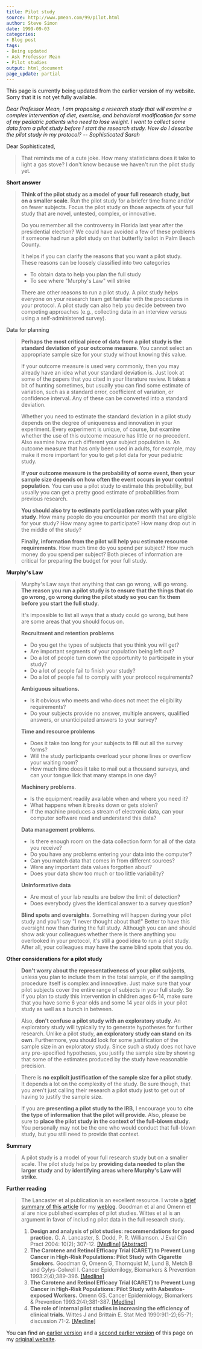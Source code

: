 ```yaml
---
title: Pilot study
source: http://www.pmean.com/99/pilot.html
author: Steve Simon
date: 1999-09-03
categories:
- Blog post
tags:
- Being updated
- Ask Professor Mean
- Pilot studies
output: html_document
page_update: partial
---
```


This page is currently being updated from the earlier version of my website. Sorry that it is not yet fully available.

*Dear Professor Mean, I am proposing a research study that will examine
a complex intervention of diet, exercise, and behavioral modification
for some of my pediatric patients who need to lose weight. I want to
collect some data from a pilot study before I start the research study.
How do I describe the pilot study in my protocol? \-- Sophisticated
Sarah*

Dear Sophisticated,

> That reminds me of a cute joke. How many statisticians does it take to
> light a gas stove? I don't know because we haven't run the pilot
> study yet.

**Short answer**

> **Think of the pilot study as a model of your full research study, but
> on a smaller scale**. Run the pilot study for a briefer time frame
> and/or on fewer subjects. Focus the pilot study on those aspects of
> your full study that are novel, untested, complex, or innovative.
>
> Do you remember all the controversy in Florida last year after the
> presidential election? We could have avoided a few of these problems
> if someone had run a pilot study on that butterfly ballot in Palm
> Beach County.
>
> It helps if you can clarify the reasons that you want a pilot study.
> These reasons can be loosely classified into two categories
>
> -   To obtain data to help you plan the full study
> -   To see where "Murphy's Law" will strike
>
> There are other reasons to run a pilot study. A pilot study helps
> everyone on your research team get familiar with the procedures in
> your protocol. A pilot study can also help you decide between two
> competing approaches (e.g., collecting data in an interview versus
> using a self-administered survey).

Data for planning

> **Perhaps the most critical piece of data from a pilot study is the
> standard deviation of your outcome measure**. You cannot select an
> appropriate sample size for your study without knowing this value.
>
> If your outcome measure is used very commonly, then you may already
> have an idea what your standard deviation is. Just look at some of the
> papers that you cited in your literature review. It takes a bit of
> hunting sometimes, but usually you can find some estimate of
> variation, such as a standard error, coefficient of variation, or
> confidence interval. Any of these can be converted into a standard
> deviation.
>
> Whether you need to estimate the standard deviation in a pilot study
> depends on the degree of uniqueness and innovation in your experiment.
> Every experiment is unique, of course, but examine whether the use of
> this outcome measure has little or no precedent. Also examine how much
> different your subject population is. An outcome measure that has only
> been used in adults, for example, may make it more important for you
> to get pilot data for your pediatric study.
>
> **If your outcome measure is the probability of some event, then your
> sample size depends on how often the event occurs in your control
> population**. You can use a pilot study to estimate this probability,
> but usually you can get a pretty good estimate of probabilities from
> previous research.
>
> **You should also try to estimate participation rates with your pilot
> study**. How many people do you encounter per month that are eligible
> for your study? How many agree to participate? How many drop out in
> the middle of the study?
>
> **Finally, information from the pilot will help you estimate resource
> requirements**. How much time do you spend per subject? How much money
> do you spend per subject? Both pieces of information are critical for
> preparing the budget for your full study.

**Murphy's Law**

> Murphy's Law says that anything that can go wrong, will go wrong.
> **The reason you run a pilot study is to ensure that the things that
> do go wrong, go wrong during the pilot study so you can fix them
> before you start the full study**.
>
> It's impossible to list all ways that a study could go wrong, but
> here are some areas that you should focus on.
>
> **Recruitment and retention problems**
>
> -   Do you get the types of subjects that you think you will get?
> -   Are important segments of your population being left out?
> -   Do a lot of people turn down the opportunity to participate in
>     your study?
> -   Do a lot of people fail to finish your study?
> -   Do a lot of people fail to comply with your protocol requirements?
>
> **Ambiguous situations.**
>
> -   Is it obvious who meets and who does not meet the eligibility
>     requirements?
> -   Do your subjects provide no answer, multiple answers, qualified
>     answers, or unanticipated answers to your survey?
>
> **Time and resource problems**
>
> -   Does it take too long for your subjects to fill out all the survey
>     forms?
> -   Will the study participants overload your phone lines or overflow
>     your waiting room?
> -   How much time does it take to mail out a thousand surveys, and can
>     your tongue lick that many stamps in one day?
>
> **Machinery problems**.
>
> -   Is the equipment readily available when and where you need it?
> -   What happens when it breaks down or gets stolen?
> -   If the machine produces a stream of electronic data, can your
>     computer software read and understand this data?
>
> **Data management problems**.
>
> -   Is there enough room on the data collection form for all of the
>     data you receive?
> -   Do you have any problems entering your data into the computer?
> -   Can you match data that comes in from different sources?
> -   Were any important data values forgotten about?
> -   Does your data show too much or too little variability?
>
> **Uninformative data**
>
> -   Are most of your lab results are below the limit of detection?
> -   Does everybody gives the identical answer to a survey question?
>
> **Blind spots and oversights**. Something will happen during your
> pilot study and you'll say "I never thought about that!" Better to
> have this oversight now than during the full study. Although you can
> and should show ask your colleagues whether there is there anything
> you overlooked in your protocol, it's still a good idea to run a
> pilot study. After all, your colleagues may have the same blind spots
> that you do.

**Other considerations for a pilot study**

> **Don't worry about the representativeness of your pilot subjects**,
> unless you plan to include them in the total sample, or if the
> sampling procedure itself is complex and innovative. Just make sure
> that your pilot subjects cover the entire range of subjects in your
> full study. So if you plan to study this intervention in children ages
> 6-14, make sure that you have some 6 year olds and some 14 year olds
> in your pilot study as well as a bunch in between.

> Also, **don't confuse a pilot study with an exploratory study**. An
> exploratory study will typically try to generate hypotheses for
> further research. Unlike a pilot study, **an exploratory study can
> stand on its own**. Furthermore, you should look for some
> justification of the sample size in an exploratory study. Since such a
> study does not have any pre-specified hypotheses, you justify the
> sample size by showing that some of the estimates produced by the
> study have reasonable precision.

> There is **no explicit justification of the sample size for a pilot
> study**. It depends a lot on the complexity of the study. Be sure
> though, that you aren't just calling their research a pilot study
> just to get out of having to justify the sample size.

> If you are **presenting a pilot study to the IRB**, I encourage you to
> **cite the type of information that the pilot will provide**. Also,
> please be sure to **place the pilot study in the context of the
> full-blown study**. You personally may not be the one who would
> conduct that full-blown study, but you still need to provide that
> context.

**Summary**

> A pilot study is a model of your full research study but on a smaller
> scale. The pilot study helps by **providing data needed to plan the
> larger study** and by **identifying areas where Murphy's Law will
> strike**.

**Further reading**

> The Lancaster et al publication is an excellent resource. I wrote a
> [brief summary of this article](../08/weblog2004/PilotStudy.asp) for
> my [weblog](../08/weblog.asp). Goodman et al and Omenn et al are nice
> published examples of pilot studies. Wittes et al is an argument in
> favor of including pilot data in the full research study.
>
> 1.  **Design and analysis of pilot studies: recommendations for good
>     practice.** G. A. Lancaster, S. Dodd, P. R. Williamson. J Eval
>     Clin Pract 2004: 10(2); 307-12.
>     [\[Medline\]](http://www.ncbi.nlm.nih.gov/entrez/query.fcgi?cmd=Retrieve&db=PubMed&list_uids=15189396&dopt=Abstract)
>     [\[Abstract\]](http://www.blackwell-synergy.com/links/doi/10.1111/j..2002.384.doc.x/abs)
> 2.  **The Carotene and Retinol Efficacy Trial (CARET) to Prevent Lung
>     Cancer in High-Risk Populations: Pilot Study with Cigarette
>     Smokers.** Goodman G, Omenn G, Thornquist M, Lund B, Metch B and
>     Gylys-Colwell I. Cancer Epidemilogy, Biomarkers & Prevention
>     1993:2(4);389-396.
>     [\[Medline\]](http://www.ncbi.nlm.nih.gov/entrez/query.fcgi?cmd=Retrieve&db=PubMed&list_uids=8348063&dopt=Abstract)
> 3.  **The Carotene and Retinol Efficacy Trial (CARET) to Prevent Lung
>     Cancer in High-Risk Populations: Pilot Study with Asbestos-exposed
>     Workers.** Omenn GS. Cancer Epidemiology, Biomarkers & Prevention
>     1993:2(4);381-387.
>     [\[Medline\]](http://www.ncbi.nlm.nih.gov/entrez/query.fcgi?cmd=Retrieve&db=PubMed&list_uids=8348062&dopt=Abstract)
> 4.  **The role of internal pilot studies in increasing the efficiency
>     of clinical trials.** Wittes J and Brittain E. Stat Med
>     1990:9(1-2);65-71; discussion 71-2.
>     [\[Medline\]](http://www.ncbi.nlm.nih.gov/entrez/query.fcgi?cmd=Retrieve&db=PubMed&dopt=Citation&list_uids=2345839)

You can find an [earlier version][sim1] and a [second earlier version][sim3] of this page on my [original website][sim2].

[sim1]: http://www.pmean.com/99/pilot.html
[sim2]: http://www.pmean.com/original_site.html
[sim3]: http://www.pmean.com/99/pilot1html

